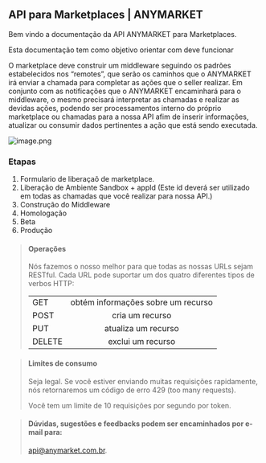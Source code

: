 ## API para Marketplaces | ANYMARKET


Bem vindo a documentação da API ANYMARKET para Marketplaces.

Esta documentação tem como objetivo orientar com deve funcionar


O marketplace deve construir um middleware seguindo os padrões estabelecidos nos “remotes”, que serão os caminhos que o ANYMARKET irá enviar a chamada para completar as ações que o seller realizar. Em conjunto com as notificações que o ANYMARKET encaminhará para o middleware, o mesmo precisará interpretar as chamadas e realizar as devidas ações, podendo ser processamentos interno do próprio marketplace ou chamadas para a nossa API afim de inserir informações, atualizar ou consumir dados pertinentes a ação que está sendo executada.

![image.png](https://stoplight.io/api/v1/projects/cHJqOjgzMDA1/images/9WruoSt9JOQ)


### Etapas

1. Formulario de liberaçaõ de marketplace.
2. Liberação de Ambiente Sandbox + appId (Este id deverá ser utilizado em todas as chamadas que você realizar para nossa API.)
3. Construção do Middleware
4. Homologação
5. Beta
6. Produção




> #### Operações
> Nós fazemos o nosso melhor para que todas as nossas URLs sejam RESTful. Cada URL pode suportar um dos quatro diferentes tipos de verbos HTTP:
>
> |               |                                     |   
> | ------------- | :---------------------------------: | 
> | GET           | obtém informações sobre um recurso  |
> | POST          | cria um recurso                     | 
> | PUT           | atualiza um recurso                 | 
> | DELETE        | exclui um recurso                   | 

<!-- theme: danger -->

> #### Limites de consumo
>
> Seja legal. Se você estiver enviando muitas requisições rapidamente, nós retornaremos um código de erro 429 (too many requests). 
>
>Você tem um limite de 10 requisições por segundo por token.



> #### Dúvidas, sugestões e feedbacks podem ser encaminhados por e-mail para: 
> api@anymarket.com.br.

